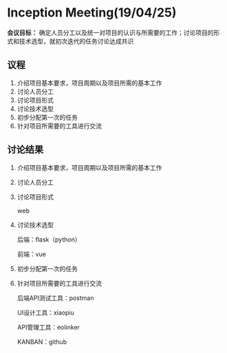 # Inception Meeting(19/04/25)

**会议目标：** 确定人员分工以及统一对项目的认识与所需要的工作；讨论项目的形式和技术选型，就初次迭代的任务讨论达成共识

## 议程

1. 介绍项目基本要求，项目周期以及项目所需的基本工作
2. 讨论人员分工
3. 讨论项目形式
4. 讨论技术选型
5. 初步分配第一次的任务
6. 针对项目所需要的工具进行交流

## 讨论结果

1. 介绍项目基本要求，项目周期以及项目所需的基本工作

    

2. 讨论人员分工

    

3. 讨论项目形式

    web

4. 讨论技术选型

    后端：flask（python）

    前端：vue

5. 初步分配第一次的任务

6. 针对项目所需要的工具进行交流

    后端API测试工具：postman

    UI设计工具：xiaopiu

    API管理工具：eolinker

    KANBAN：github